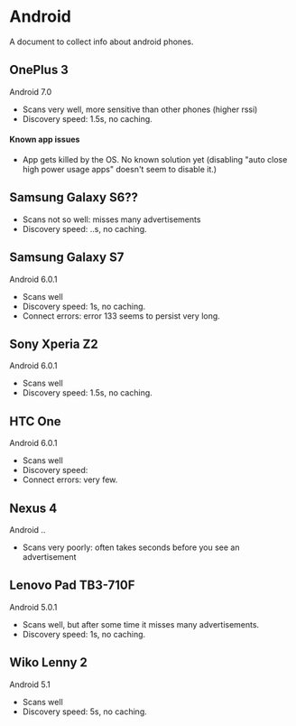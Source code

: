 # Android

A document to collect info about android phones.



## OnePlus 3

Android 7.0

- Scans very well, more sensitive than other phones (higher rssi)
- Discovery speed: 1.5s, no caching.

#### Known app issues

- App gets killed by the OS. No known solution yet (disabling "auto close high power usage apps" doesn't seem to disable it.)



## Samsung Galaxy S6??

- Scans not so well: misses many advertisements
- Discovery speed: ..s, no caching.



## Samsung Galaxy S7

Android 6.0.1

- Scans well
- Discovery speed: 1s, no caching.
- Connect errors: error 133 seems to persist very long.



## Sony Xperia Z2

Android 6.0.1

- Scans well
- Discovery speed: 1.5s, no caching.



## HTC One

Android 6.0.1

- Scans well
- Discovery speed:
- Connect errors: very few.



## Nexus 4

Android ..

- Scans very poorly: often takes seconds before you see an advertisement



## Lenovo Pad TB3-710F

Android 5.0.1

- Scans well, but after some time it misses many advertisements.
- Discovery speed: 1s, no caching.



## Wiko Lenny 2

Android 5.1

- Scans well
- Discovery speed: 5s, no caching.